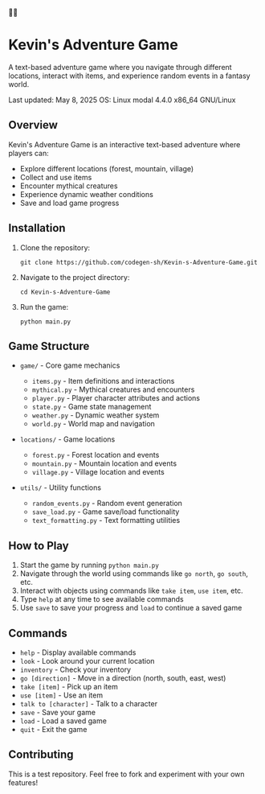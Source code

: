 🌈🌈
# Kevin's Adventure Game

A text-based adventure game where you navigate through different locations, interact with items, and experience random events in a fantasy world.

Last updated: May 8, 2025
OS: Linux modal 4.4.0 x86_64 GNU/Linux

## Overview

Kevin's Adventure Game is an interactive text-based adventure where players can:
- Explore different locations (forest, mountain, village)
- Collect and use items
- Encounter mythical creatures
- Experience dynamic weather conditions
- Save and load game progress

## Installation

1. Clone the repository:
   ```
   git clone https://github.com/codegen-sh/Kevin-s-Adventure-Game.git
   ```

2. Navigate to the project directory:
   ```
   cd Kevin-s-Adventure-Game
   ```

3. Run the game:
   ```
   python main.py
   ```

## Game Structure

- `game/` - Core game mechanics
  - `items.py` - Item definitions and interactions
  - `mythical.py` - Mythical creatures and encounters
  - `player.py` - Player character attributes and actions
  - `state.py` - Game state management
  - `weather.py` - Dynamic weather system
  - `world.py` - World map and navigation

- `locations/` - Game locations
  - `forest.py` - Forest location and events
  - `mountain.py` - Mountain location and events
  - `village.py` - Village location and events

- `utils/` - Utility functions
  - `random_events.py` - Random event generation
  - `save_load.py` - Game save/load functionality
  - `text_formatting.py` - Text formatting utilities

## How to Play

1. Start the game by running `python main.py`
2. Navigate through the world using commands like `go north`, `go south`, etc.
3. Interact with objects using commands like `take item`, `use item`, etc.
4. Type `help` at any time to see available commands
5. Use `save` to save your progress and `load` to continue a saved game

## Commands

- `help` - Display available commands
- `look` - Look around your current location
- `inventory` - Check your inventory
- `go [direction]` - Move in a direction (north, south, east, west)
- `take [item]` - Pick up an item
- `use [item]` - Use an item
- `talk to [character]` - Talk to a character
- `save` - Save your game
- `load` - Load a saved game
- `quit` - Exit the game

## Contributing

This is a test repository. Feel free to fork and experiment with your own features!

